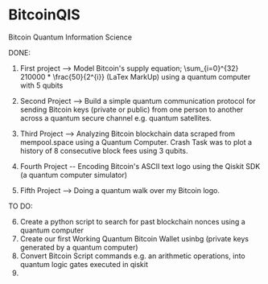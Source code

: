 # BitcoinQIS
Bitcoin Quantum Information Science

DONE:

1. First project --> Model Bitcoin's supply equation;  \sum_{i=0}^{32} 210000 * \frac{50}{2^{i}} (LaTex MarkUp) using a quantum computer with 5 qubits

2. Second Project --> Build a simple quantum communication protocol for sending Bitcoin keys (private or public) from one person to another across a quantum secure channel e.g. quantum satellites.

3. Third Project --> Analyzing Bitcoin blockchain data scraped from mempool.space using a Quantum Computer. Crash Task was to plot a history of 8 consecutive block fees using 3 qubits.

4. Fourth Project -- Encoding Bitcoin's ASCII text logo using the Qiskit SDK (a quantum computer simulator)
   
5. Fifth Project --> Doing a quantum walk over my Bitcoin logo.

TO DO:

6. Create a python script to search for past blockchain nonces using a quantum computer
7. Create our first Working Quantum Bitcoin Wallet usinbg (private keys generated by a quantum computer)
8. Convert Bitcoin Script commands e.g. an arithmetic operations, into quantum logic gates executed in qiskit
9. 
